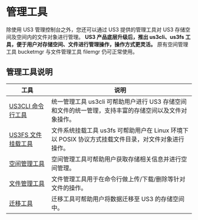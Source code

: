 

# 管理工具

除使用 US3 管理控制台之外，您还可以通过 US3 提供的管理工具对 US3 存储空间及空间内的文件对象进行管理。
**US3 产品底层升级后，推出 us3cli、us3fs 工具，便于用户对存储空间、文件进行管理操作，操作方式更灵活。**
原有空间管理工具 bucketmgr 与文件管理工具 filemgr 仍可正常使用。

## 管理工具说明
|工具    |说明 |
|------------------------------------------|----------------------------------------------------------------------------------------------------  |
|[US3CLI 命令行工具](ufile/tools/tools/us3cli)  |统一管理工具 us3cli 可帮助用户进行 US3 存储空间和文件的统一管理，支持丰富的存储空间以及文件对象操作。 |
|[US3FS 文件挂载工具](ufile/tools/tools/us3fs)  |文件系统挂载工具 us3fs 可帮助用户在 Linux 环境下以 POSIX 协议方式挂载文件目录，对文件对象进行操作。 |
|[空间管理工具](ufile/tools/tools/tools_bcket)  |空间管理工具可帮助用户获取存储相关信息并进行空间管理。 |
|[文件管理工具](ufile/tools/tools/tools_file)  |文件管理工具用于在命令行做上传/下载/删除等针对文件的操作。 |
|[迁移工具](ufile/tools/tools/ufile_import)   |迁移工具可帮助用户将数据迁移至 US3 的存储空间中。 |
